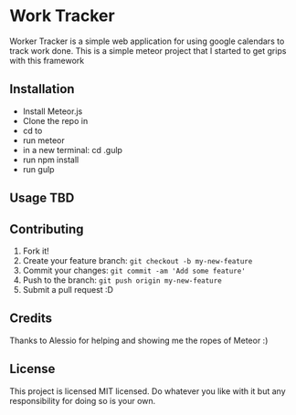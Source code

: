 # Work Tracker #

Worker Tracker is a simple web application for using google calendars to track work done.
This is a simple meteor project that I started to get grips with this framework

## Installation ##

* Install Meteor.js
* Clone the repo in <your-app-folder>
* cd to <your-app-folder>
* run meteor
* in a new terminal: cd .gulp
* run npm install
* run gulp


## Usage TBD

## Contributing

1. Fork it!
2. Create your feature branch: `git checkout -b my-new-feature`
3. Commit your changes: `git commit -am 'Add some feature'`
4. Push to the branch: `git push origin my-new-feature`
5. Submit a pull request :D

## Credits ##

Thanks to Alessio for helping and showing me the ropes of Meteor :)

## License ##

This project is licensed MIT licensed. Do whatever you like with it but any responsibility for doing so is your own.

